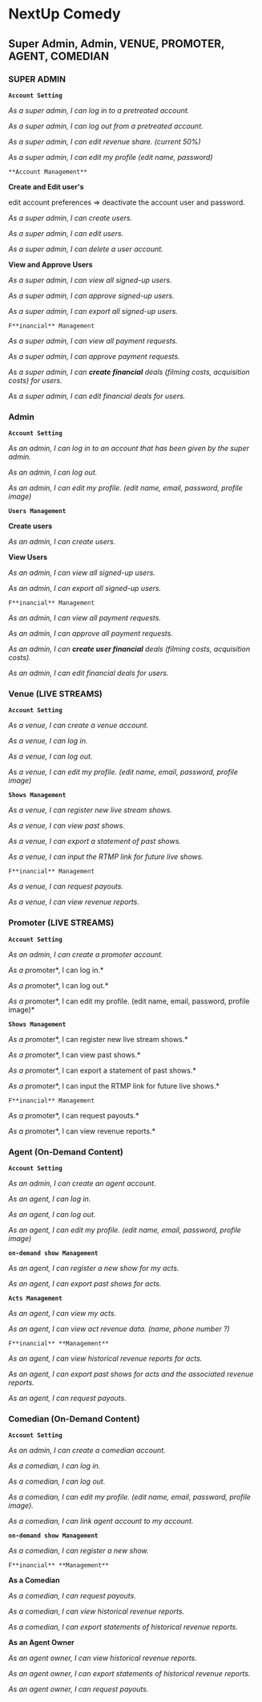 # NextUp Comedy

## Super Admin, Admin, **VENUE, PROMOTER, AGENT,  COMEDIAN**

### **SUPER ADMIN**

**`Account Setting`**

*As a super admin, I can log in to a pretreated account.*

*As a super admin, I can log out from a pretreated account.*

*As a super admin, I can edit revenue share. (current 50%)*

*As a super admin, I can edit my profile (edit name, password)*

`**Account Management**`

**Create and Edit user's**

edit account preferences ⇒ deactivate the account user and password.

*As a super admin, I can create users.*

*As a super admin, I can edit users.*

*As a super admin, I can delete a user account.*

**View and Approve Users**

*As a super admin, I can view all signed-up users.*

*As a super admin, I can approve signed-up users.*

*As a super admin, I can export all signed-up users.*

`F**inancial** Management`

*As a super admin, I can view all payment requests.*

*As a super admin, I can approve payment requests.*

*As a super admin, I can **create financial** deals (filming costs, acquisition costs) for users.*

*As a super admin, I can edit financial deals for users.*

### Admin

**`Account Setting`**

*As an admin, I can log in to an account that has been given by the super admin.*

*As an admin, I can log out.*

*As an admin, I can edit my profile. (edit name, email, password, profile image)*

**`Users Management`**

**Create users**

*As an admin, I can create users.*

**View Users**

*As an admin, I can view all signed-up users.*

*As an admin, I can export all signed-up users.*

`F**inancial** Management`

*As an admin, I can view all payment requests.*

*As an admin, I can approve all payment requests.*

*As an admin, I can **create user financial** deals (filming costs, acquisition costs).*

*As an admin, I can edit financial deals for users.*

### Venue (**LIVE STREAMS**)

**`Account Setting`**

*As a venue, I can create a venue account.*

*As a venue, I can log in.*

*As a venue, I can log out.*

*As a venue, I can edit my profile. (edit name, email, password, profile image)*

**`Shows Management`**

*As a venue, I can register new live stream shows.*

*As a venue, I can view past shows.*

*As a venue, I can export a statement of past shows.*

*As a venue, I can input the RTMP link for future live shows.*

`F**inancial** Management`

*As a venue, I can request payouts.*

*As a venue, I can view revenue reports.*

### Promoter (**LIVE STREAMS**)

**`Account Setting`**

*As an admin, I can create a promoter account.*

*As a p*romoter*, I can log in.*

*As a p*romoter*, I can log out.*

*As a p*romoter*, I can edit my profile. (edit name, email, password, profile image)*

**`Shows Management`**

*As a p*romoter*, I can register new live stream shows.*

*As a p*romoter*, I can view past shows.*

*As a p*romoter*, I can export a statement of past shows.*

*As a p*romoter*, I can input the RTMP link for future live shows.*

`F**inancial** Management`

*As a p*romoter*, I can request payouts.*

*As a p*romoter*, I can view revenue reports.*

### Agent (On-Demand Content)

**`Account Setting`**

*As an admin, I can create an agent account.*

*As an agent, I can log in.*

*As an agent, I can log out.*

*As an agent, I can edit my profile. (edit name, email, password, profile image)*

**`on-demand show Management`**

*As an agent, I can register a new show for my acts.*

*As an agent, I can export past shows for acts.*

**`Acts Management`**

*As an agent, I can view my acts.*

*As an agent, I can view act revenue data. (name, phone number ?)*

`F**inancial** **Management**`

*As an agent, I can view historical revenue reports for acts.*

*As an agent, I can export past shows for acts and the associated revenue reports.*

*As an agent, I can request payouts.*

### Comedian (On-Demand Content)

**`Account Setting`**

*As an admin, I can create a comedian account.*

*As a comedian, I can log in.*

*As a comedian, I can log out.*

*As a comedian, I can edit my profile. (edit name, email, password, profile image).*

*As a comedian, I can link agent account to my account.*

**`on-demand show Management`**

*As a comedian, I can register a new show.*

`F**inancial** **Management**`

**As a Comedian** 

*As a comedian, I can request payouts.*

*As a comedian, I can view historical revenue reports.*

*As a comedian, I can export statements of historical revenue reports.*

**As an Agent Owner**

*As an agent owner, I can view historical revenue reports.*

*As an agent owner, I can export statements of historical revenue reports.*

*As an agent owner, I can request payouts.*
